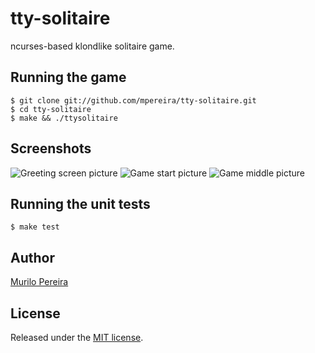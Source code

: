 # tty-solitaire
  ncurses-based klondlike solitaire game.

## Running the game
    $ git clone git://github.com/mpereira/tty-solitaire.git
    $ cd tty-solitaire
    $ make && ./ttysolitaire

## Screenshots
![Greeting screen picture](http://dl.dropbox.com/u/14256545/tty_solitaire_screenshot_shadowed_0.png)
![Game start picture](http://dl.dropbox.com/u/14256545/tty_solitaire_screenshot_shadowed_1.png)
![Game middle picture](http://dl.dropbox.com/u/14256545/tty_solitaire_screenshot_shadowed_2.png)

## Running the unit tests
    $ make test

## Author
   [Murilo Pereira](http://murilopereira.com)

## License
   Released under the
   [MIT license](http://github.com/mpereira/embratel/blob/master/MIT-LICENSE).
